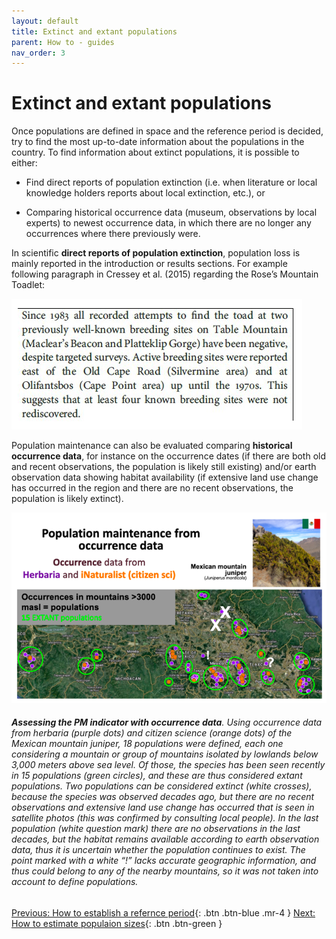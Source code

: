 ```yaml
---
layout: default
title: Extinct and extant populations
parent: How to - guides 
nav_order: 3
---
```


# Extinct and extant populations

Once populations are defined in space and the reference period is decided, try to find the most up-to-date information about the populations in the country. To find information about extinct populations, it is possible to either:

* Find direct reports of population extinction (i.e. when literature or local knowledge holders reports about local extinction, etc.), or

* Comparing historical occurrence data (museum, observations by local experts) to newest occurrence data, in which there are no longer any occurrences where there previously were.

In scientific **direct reports of population extinction**, population loss is mainly reported in the introduction or results sections. For example following paragraph in Cressey et al. (2015) regarding the Rose’s Mountain Toadlet:

![](Extinct_pop_Fig1.png)

Population maintenance can also be evaluated comparing **historical occurrence data**, for instance on the occurrence dates (if there are both old and recent observations, the population is likely still existing) and/or earth observation data showing habitat availability (if extensive land use change has occurred in the region and there are no recent observations, the population is likely extinct). 

![](Extinct_pop_Fig2.png)
###### **Assessing the PM indicator with occurrence data**. Using occurrence data from herbaria (purple dots) and citizen science (orange dots) of the Mexican mountain juniper, 18 populations were defined, each one considering a mountain or group of mountains isolated by lowlands below 3,000 meters above sea level. Of those, the species has been seen recently in 15 populations (green circles), and these are thus considered extant populations. Two populations can be considered extinct (white crosses), because the species was observed decades ago, but there are no recent observations and extensive land use change has occurred that is seen in satellite photos (this was confirmed by consulting local people). In the last population (white question mark) there are no observations in the last decades, but the habitat remains available according to earth observation data, thus it is uncertain whether the population continues to exist. The point marked with a white “!” lacks accurate geographic information, and thus could belong to any of the nearby mountains, so it was not taken into account to define populations.

[Previous: How to establish a refernce period](https://ccgenetics.github.io/guidelines-genetic-diversity-indicators/docs/3_Howto_guides_examples/Reference_period.html#how-to-establish-a-reference-period){: .btn .btn-blue .mr-4 }
[Next: How to estimate populaion sizes](https://ccgenetics.github.io/guidelines-genetic-diversity-indicators/docs/3_Howto_guides_examples/Populations_sizes.html#how-to-estimate-population-sizes){: .btn .btn-green }
